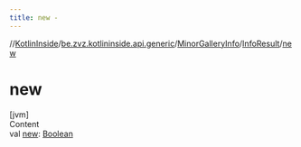 ```yaml
---
title: new -
---
```

//[KotlinInside](../../../index.md)/[be.zvz.kotlininside.api.generic](../../index.md)/[MinorGalleryInfo](../index.md)/[InfoResult](index.md)/[new](new.md)



# new  
[jvm]  
Content  
val [new](new.md): [Boolean](https://kotlinlang.org/api/latest/jvm/stdlib/kotlin/-boolean/index.html)  



